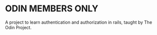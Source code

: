 # ODIN MEMBERS ONLY

A project to learn authentication and authorization in rails, taught by The Odin Project.

